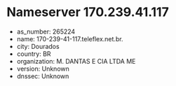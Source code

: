 # Nameserver 170.239.41.117

* as_number: 265224
* name: 170-239-41-117.teleflex.net.br.
* city: Dourados
* country: BR
* organization: M. DANTAS E CIA LTDA ME
* version: Unknown
* dnssec: Unknown
